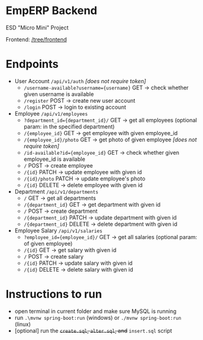 # EmpERP Backend 
ESD "Micro Mini" Project

Frontend: [/tree/frontend](https://github.com/r3dacted42/EmpERP/tree/frontend)

# Endpoints
- User Account `/api/v1/auth` *[does not require token]*
    - `/username-available?username={username}` GET -> check whether given username is available
    - `/register` POST -> create new user account
    - `/login` POST -> login to existing account
- Employee `/api/v1/employees`
    - `?department_id={department_id}/` GET -> get all employees (optional param: in the specified department)
    - `/{employee_id}` GET -> get employee with given employee_id
    - `/{employee_id}/photo` GET -> get photo of given employee *[does not require token]*
    - `/id-available?id={employee_id}` GET -> check whether given employee_id is available
    - `/` POST -> create employee
    - `/{id}` PATCH -> update employee with given id
    - `/{id}/photo` PATCH -> update employee's photo
    - `/{id}` DELETE -> delete employee with given id
- Department `/api/v1/departments`
    - `/` GET -> get all departments
    - `/{department_id}` GET -> get department with given id
    - `/` POST -> create department
    - `/{department_id}` PATCH -> update department with given id
    - `/{department_id}` DELETE -> delete department with given id
- Employee Salary `/api/v1/salaries`
    - `?employee_id={employee_id}/` GET -> get all salaries (optional param: of given employee)
    - `/{id}` GET -> get salary with given id
    - `/` POST -> create salary
    - `/{id}` PATCH -> update salary with given id
    - `/{id}` DELETE -> delete salary with given id

# Instructions to run
- open terminal in current folder and make sure MySQL is running
- run `.\mvnw spring-boot:run` (windows) or `./mvnw spring-boot:run` (linux)
- [optional] run the ~~`create.sql`, `alter.sql`, and~~ `insert.sql` script
